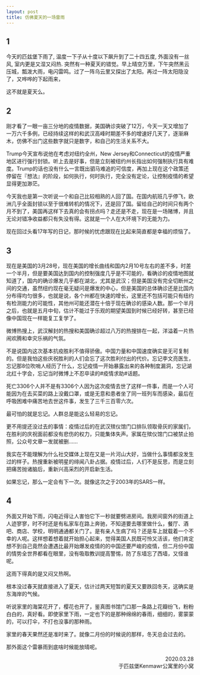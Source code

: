 ```yaml
---
layout: post
title: 仿佛夏天的一场雷雨
---
```




## 1

今天的匹兹堡下雨了,  温度一下子从十度以下飙升到了二十四五度,  外面没有一丝风,  室内更是又湿又闷热.  突然有一种夏天的错觉。早上晴空万里，下午突然黑云压城，瓢泼大雨，电闪雷鸣。过了一阵乌云里又探出了太阳。再过一阵太阳隐没了，又哗哗的下起雨来，

这不就是夏天么。

## 2

刚才看了一眼一亩三分地的疫情数据，美国确诊突破了12万，今天一天又增加了一万六千多例，已经持续这样的和武汉高峰时期差不多的增速好几天了，逐渐麻木，仿佛不出门这些数字就只是数字，和自己的生活关系不大。

Trump今天宣布说他在考虑对纽约全州，New Jersey和Connecticut的疫情严重地区进行强行封锁。听上去是好事，但是立刻被纽约州长指出如何强制执行具有难度。Trump的话也没有什么一言既出驷马难追的可信度，再加上现在这个政策还停留在『想法』的阶段，如何执行，何时执行，完全没有定论，让控制疫情的希望显得更加渺茫。

今天我也是第一次听说一个和自己比较相熟的人回了国。在国内航班几乎停飞，欧洲几乎全面封锁以至于很难转机的情况下，还是回了国。留给自己的时间只有两个月不到了，美国再这样下去真的会有拐点吗？走还是不走，现在是一场赌博，并且无论对错净收益都只有失没有得。这就是一个人在大环境下的无能为力。

现在回过头看17年写的日记，那时候的忧虑跟现在比起来简直都是幸福的烦恼了。



## 3

现在是美国的3月28号，现在美国的增长曲线和国内2月10号左右的差不多，时差一个半月，但是要美国达到国内的控制强度几乎是不可能的，看确诊的疫情地图就知道了，国内的确诊爆发几乎都在湖北，尤其是武汉；但是美国没有完全切断州之间的交通，虽然纽约现在毫无疑问是爆发的中心，但是美国的总体确诊还是比国内分布得均匀很多，也就是说，各个州都在快速的增长，这里还不包括可能只有纽约有检测能力的可能性，其他州可能还潜在十倍于现在确诊的感染人数。那一个半月之后，也就是五月中旬，估计不能过于乐观的期望美国到时候已经好转，甚至已经像中国现在一样能复工复学了。

微博热搜上，武汉解封的热搜和美国确诊超过八万的热搜排在一起，洋溢着一片热闹欢腾和幸灾乐祸的气氛。

不是说国内这次基本抗疫胜利不值得骄傲。中国力量和中国速度确实是无可复制的。但是我怕这些庆祝胜利的人们会忘了这次胜利付出的代价。忘记李文亮医生，忘记那8位吹哨人经历了什么，忘记疫情一开始暴露出来的各种制度漏洞，忘记湖北红十字会，忘记当时微博上不忍卒读的#疫情求助#话题。

死亡3306个人并不是有3306个人因为这次疫情去世了这样一件事，而是一个人可能因为在去买菜的路上没戴口罩，或是无意和患者坐了同一班列车而感染，最后在呼吸困难中痛苦地去世这件事，发生了三千三百零六次。

最可怕的就是忘记。人群总是能这么轻易的忘记。

更不用提还没过去的事情：疫情过后的在武汉殡仪馆门口排队领取骨灰的家属们，在胜利的庆祝面前都没有悲伤的权力，只能集体失声。家属在殡仪馆门口被禁止拍照，公众号文章一发就被删......

我实在不能理解为什么社交媒体上现在又是一片河山大好，当做什么事情都没发生过的样子。热搜重新被明星的绯闻八卦占据。疫情过后，人们不是反思，而是立刻把痛苦抛诸脑后，重新兴高采烈的开启新生活。

如果忘记，那么一定会有下一次。就像这次之于2003年的SARS一样。



## 4

外面又开始下雨，闪电近得让人害怕它下一秒就要劈进房间。我房间窗外的街道上人迹寥寥，时不时还是有私家车在路上奔驰，不知道要去哪里做什么，餐厅、酒吧、商店、学校，明明通通都关门了。是有亲人生病了吗？还是车上就载着一个不幸的人呢。这样想着想着就开始担心起来，觉得美国人民既可怜又活该，他们肯定想不到自己竟然会遭遇比最开始爆发疫情的的中国还要严峻的疫情，但二月份中国的情势全世界都看在眼里，没有吸取教训提高警惕，防了东墙忘了西墙，又怪谁呢。

这雨下得真的是又闷又热啊。

根本没过春天就直接进入了夏天，估计过两天短暂的夏天又要跌回冬天，这确实是东海岸的气候。

听说家里的海棠花开了，樱花也开了，鉴真图书馆门口那一条路上花瓣纷飞，粉粉白白的，真好看。即使家里下雨，一定也下的是那种绵绵的春雨，细细的，雾蒙蒙的，可以打伞，不打也没事的那种雨。

家里的春天果然还是准时来了。就像二月份的时候说的那样，冬天总会过去的。

那外面这个雷暴雨到底啥时候能放晴呢。



<div style="text-align: right"> 2020.03.28</div>
<div style="text-align: right">于匹兹堡Kenmawr公寓里的小窝</div>

